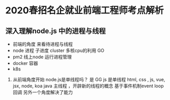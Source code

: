 # 2020春招名企就业前端工程师考点解析
## 深入理解node.js 中的进程与线程

- 前端的角度 来看待进程与线程
- node 进程 子进度 cluster 多核cpu的利用 GO
- pm2 线上node 运行进程管理
- docker 容器
- k8s


1. 从前端角度开始
node.js是单线程吗？
是 GG
js 是单线程 html, css , js, vue, jsx, node, koa
java 主线程 ，开辟新的线程的概念
基于事件机制event loop 回调 另外一个角度解决了能力